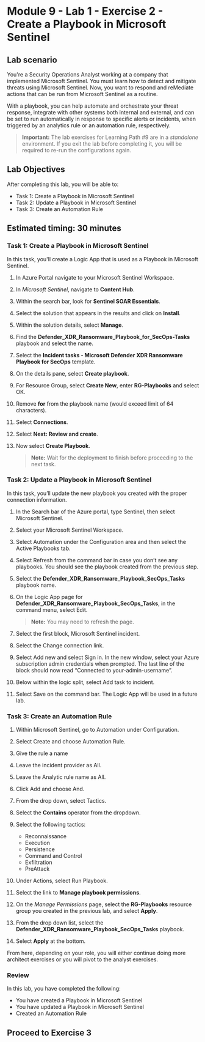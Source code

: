 # Module 9 - Lab 1 - Exercise 2 - Create a Playbook in Microsoft Sentinel

## Lab scenario

You're a Security Operations Analyst working at a company that implemented Microsoft Sentinel. You must learn how to detect and mitigate threats using Microsoft Sentinel. Now, you want to respond and reMediate actions that can be run from Microsoft Sentinel as a routine.

With a playbook, you can help automate and orchestrate your threat response, integrate with other systems both internal and external, and can be set to run automatically in response to specific alerts or incidents, when triggered by an analytics rule or an automation rule, respectively.

>**Important:** The lab exercises for Learning Path #9 are in a *standalone* environment. If you exit the lab before completing it, you will be required to re-run the configurations again.

## Lab Objectives
  
After completing this lab, you will be able to:
- Task 1: Create a Playbook in Microsoft Sentinel
- Task 2: Update a Playbook in Microsoft Sentinel
- Task 3: Create an Automation Rule

## Estimated timing: 30 minutes

### Task 1: Create a Playbook in Microsoft Sentinel

In this task, you'll create a Logic App that is used as a Playbook in Microsoft Sentinel.

1. In Azure Portal navigate to your Microsoft Sentinel Workspace.

1. In *Microsoft Sentinel*, navigate to **Content Hub**.

1. Within the search bar, look for **Sentinel SOAR Essentials**.

1. Select the solution that appears in the results and click on **Install**.

1. Within the solution details, select **Manage**.

1. Find the **Defender_XDR_Ransomware_Playbook_for_SecOps-Tasks** playbook and select the name.

1. Select the **Incident tasks - Microsoft Defender XDR Ransomware Playbook for SecOps** template.

1. On the details pane, select **Create playbook**.

1. For Resource Group, select **Create New**, enter **RG-Playbooks** and select OK.

1. Remove  **for** from the playbook name (would exceed limit of 64 characters).

1. Select **Connections**.

1. Select **Next: Review and create**.

1. Now select **Create Playbook**.

    >**Note:** Wait for the deployment to finish before proceeding to the next task.

### Task 2: Update a Playbook in Microsoft Sentinel

In this task, you’ll update the new playbook you created with the proper connection information.

1. In the Search bar of the Azure portal, type Sentinel, then select Microsoft Sentinel.

1. Select your Microsoft Sentinel Workspace.

1. Select Automation under the Configuration area and then select the Active Playbooks tab.

1. Select Refresh from the command bar in case you don’t see any playbooks. You should see the playbook created from the previous step.

1. Select the **Defender_XDR_Ransomware_Playbook_SecOps_Tasks** playbook name.

1. On the Logic App page for **Defender_XDR_Ransomware_Playbook_SecOps_Tasks**, in the command menu, select Edit.

    >**Note:** You may need to refresh the page.

1. Select the first block, Microsoft Sentinel incident.

1. Select the Change connection link.

1. Select Add new and select Sign in. In the new window, select your Azure subscription admin credentials when prompted. The last line of the block should now read “Connected to your-admin-username”.

1. Below within the logic split, select Add task to incident.

1. Select Save on the command bar. The Logic App will be used in a future lab.

### Task 3: Create an Automation Rule

1. Within Microsoft Sentinel, go to Automation under Configuration.

1. Select Create and choose Automation Rule.

1. Give the rule a name

1. Leave the incident provider as All.

1. Leave the Analytic rule name as All.

1. Click Add and choose And.

1. From the drop down, select Tactics.

1. Select the **Contains** operator from the dropdown.

1. Select the following tactics:
    - Reconnaissance
    - Execution
    - Persistence
    - Command and Control
    - Exfiltration
    - PreAttack

1. Under Actions, select Run Playbook.

1. Select the link to **Manage playbook permissions**.

1. On the *Manage Permissions* page, select the **RG-Playbooks** resource group you created in the previous lab, and select **Apply**.

1. From the drop down list, select the **Defender_XDR_Ransomware_Playbook_SecOps_Tasks** playbook.

1. Select **Apply** at the bottom.

From here, depending on your role, you will either continue doing more architect exercises or you will pivot to the analyst exercises.

### Review
In this lab, you have completed the following:
- You have created a Playbook in Microsoft Sentinel
- You have updated a Playbook in Microsoft Sentinel
- Created an Automation Rule

## Proceed to Exercise 3
